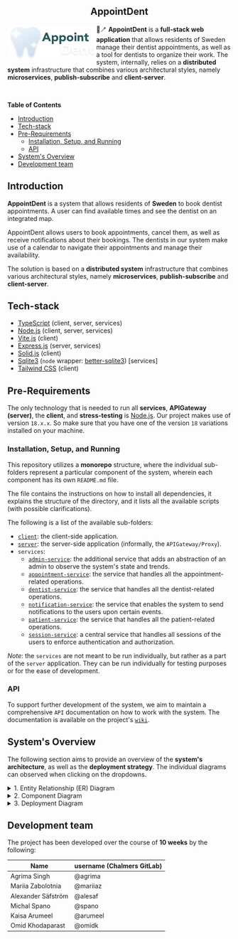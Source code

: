 <h2 align="center">AppointDent</h2>

<img src="docs/imgs/logo.png" align="left" alt="AppointDent Logo" width="200"/>

&#129463;&#129701; **AppointDent** is a **full-stack web application** that allows residents of Sweden
manage their dentist appointments, as well as a tool for dentists to organize
their work. The system, internally, relies on a **distributed system** infrastructure that combines various architectural styles, namely **microservices**, **publish-subscribe** and **client-server**.

<br>

**Table of Contents**

- [Introduction](#introduction)
- [Tech-stack](#tech-stack)
- [Pre-Requirements](#pre-requirements)
  - [Installation, Setup, and Running](#installation-setup-and-running)
  - [API](#api)
- [System's Overview](#systems-overview)
- [Development team](#development-team)

<!-- table of contents subject to be updated -->

## Introduction

**AppointDent** is a system that allows residents of **Sweden** to book dentist
appointments. A user can find available times and see the dentist on an
integrated map.

AppointDent allows users to book appointments, cancel them, as well as receive
notifications about their bookings. The dentists in our system make use of a
calendar to navigate their appointments and manage their availability.

The solution is based on a **distributed system** infrastructure that combines
various architectural styles, namely **microservices**, **publish-subscribe**
and **client-server**.

## Tech-stack

- [TypeScript](https://github.com/microsoft/TypeScript) (client, server, services)
- [Node.js](https://nodejs.org/en/) (client, server, services)
- [Vite.js](https://vitejs.dev/) (client)
- [Express.js](https://expressjs.com/) (server, services)
- [Solid.js](https://www.solidjs.com/) (client)
- [Sqlite3](https://www.sqlite.org/index.html) (`node` wrapper: [better-sqlite3](https://github.com/WiseLibs/better-sqlite3)) \[services\]
- [Tailwind CSS](https://tailwindcss.com/) (client)

## Pre-Requirements

The only technology that is needed to run all **services**, **APIGateway (server)**, the **client**, and **stress-testing** is [Node.js](https://nodejs.org/en/). Our project makes use of version `18.x.x`. So make sure that you have one of the version `18` variations installed on your machine.

### Installation, Setup, and Running

This repository utilizes a **monorepo** structure, where the individual sub-folders represent a particular component of the system, wherein each component has its own `README.md` file.

The file contains the instructions on how to install all dependencies, it explains the structure of the directory, and it lists all the available scripts (with possible clarifications).

The following is a list of the available sub-folders:

- [`client`](./client/README.md): the client-side application.
- [`server`](./server/README.md): the server-side application (informally, the `APIGateway/Proxy`).
- `services`:
  - [`admin-service`](./services/admin-service/README.md): the additional service that adds an abstraction of an admin to observe the system's state and trends.
  - [`appointment-service`](./services/appointment-service/README.md): the service that handles all the appointment-related operations.
  - [`dentist-service`](./services/dentist-service/README.md): the service that handles all the dentist-related operations.
  - [`notification-service`](./services/notification-service/README.md): the service that enables the system to send notifications to the users upon certain events.
  - [`patient-service`](./services/patient-service/README.md): the service that handles all the patient-related operations.
  - [`session-service`](./services/session-service/README.md): a central service that handles all sessions of the users to enforce authentication and authorization.

*Note*: the `services` are not meant to be run individually, but rather as a part of the `server` application. They can be run individually for testing purposes or for the ease of development.

### API

To support further development of the system, we aim to maintain a comprehensive
`API` documentation on how to work with the system. The
documentation is available on the project's [`wiki`](https://git.chalmers.se/courses/dit355/2023/student-teams/dit356-2023-02/group-02/-/wikis/Api).

## System's Overview

The following section aims to provide an overview of the **system's architecture**, as well as the **deployment strategy**. The individual diagrams can observed when clicking on the dropdowns.

<details>
  <summary>1. Entity Relationship (ER) Diagram</summary>

  ![ER Diagram](./docs/diagrams/ERdiagram.png)

</details>

<details>
  <summary>2. Component Diagram</summary>

  ![Component Diagram](./docs/diagrams/ComponentDiagram.png)

</details>

<details>
  <summary>3. Deployment Diagram</summary>

  ![DeploymentDiagram](./docs/diagrams/DeploymentDiagram.png)

</details>

## Development team

The project has been developed over the course of **10 weeks** by the following:

| Name               | username (Chalmers GitLab) |
|--------------------|----------------------------|
| Agrima Singh       | @agrima                    |
| Mariia Zabolotnia  | @mariiaz                   |
| Alexander Säfström | @alesaf                    |
| Michal Spano       | @spano                     |
| Kaisa Arumeel      | @arumeel                   |
| Omid Khodaparast   | @omidk                     |